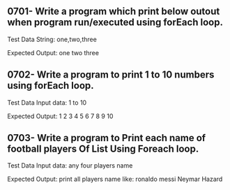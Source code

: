 ## 0701- Write a program which print below outout when program run/executed using forEach loop.
Test Data
String: one,two,three

Expected Output:
one
two
three

## 0702- Write a program to print 1 to 10 numbers using forEach loop.
Test Data
Input data: 1 to 10

Expected Output:
1
2
3
4
5
6
7
8
9
10

## 0703- Write a program to Print each name of football players Of List Using Foreach loop.
Test Data
Input data: any four players name

Expected Output:
print all players name like:
ronaldo
messi
Neymar
Hazard